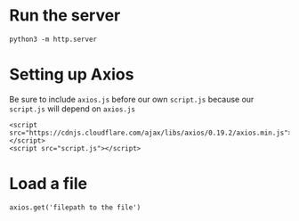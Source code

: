 # Run the server
```
python3 -m http.server
```

# Setting up Axios

Be sure to include `axios.js` before our own `script.js` because our `script.js` will depend on `axios.js`

```
<script src="https://cdnjs.cloudflare.com/ajax/libs/axios/0.19.2/axios.min.js"></script>
<script src="script.js"></script>
```

# Load a file
```
axios.get('filepath to the file')
```